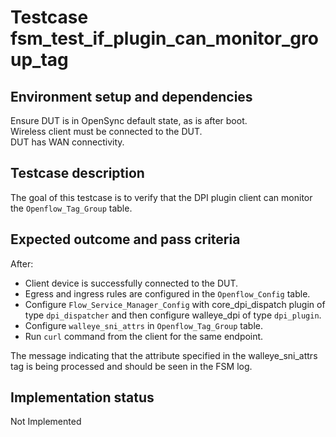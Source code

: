 # Testcase fsm_test_if_plugin_can_monitor_group_tag

## Environment setup and dependencies

Ensure DUT is in OpenSync default state, as is after boot.\
Wireless client must be connected to the DUT.\
DUT has WAN connectivity.

## Testcase description

The goal of this testcase is to verify that the DPI plugin client can monitor
the `Openflow_Tag_Group` table.

## Expected outcome and pass criteria

After:

- Client device is successfully connected to the DUT.
- Egress and ingress rules are configured in the `Openflow_Config` table.
- Configure `Flow_Service_Manager_Config` with core_dpi_dispatch plugin of
  type `dpi_dispatcher` and then configure walleye_dpi of type `dpi_plugin`.
- Configure `walleye_sni_attrs` in `Openflow_Tag_Group` table.
- Run `curl` command from the client for the same endpoint.

The message indicating that the attribute specified in the walleye_sni_attrs
tag is being processed and should be seen in the FSM log.

## Implementation status

Not Implemented
